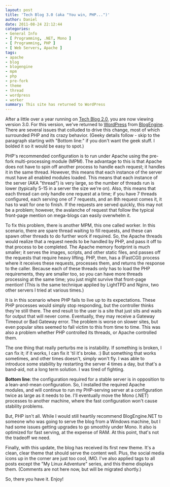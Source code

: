 ```yaml
---
layout: post
title: 'Tech Blog 3.0 (aka "You win, PHP...")'
author: Daniel
date: 2011-08-24 22:12:44
categories:
- General Info
- [ Programming, .NET, Mono ]
- [ Programming, PHP ]
- [ Web Servers, Apache ]
tags:
- apache
- blog
- blogengine
- mpm
- php
- pre-fork
- theme
- thread
- wordpress
- worker
summary: This site has returned to WordPress
---
```


After a little over a year running on [Tech Blog 2.0][], you are now viewing version 3.0. For this version, we've returned to [WordPress][] from [BlogEngine][]. There are several issues that colluded to drive this change, most of which surrounded PHP and its crazy behavior. (Geeky details follow - skip to the paragraph starting with "Bottom line:" if you don't want the geek stuff. I bolded it so it would be easy to spot.)

PHP's recommended configuration is to run under Apache using the pre-fork multi-processing module (MPM). The advantage to this is that Apache does not have to spin off another process to handle each request; it handles it in the same thread. However, this means that each instance of the server must have all enabled modules loaded. This means that each instance of the server (AKA "thread") is very large, so the number of threads run is lower (typically 5-15 in a server the size we're on). Also, this means that each thread can only handle one request at a time; if you have 7 threads configured, each serving one of 7 requests, and an 8th request comes it, it has to wait for one to finish. If the requests are served quickly, this may not be a problem; however, the avalanche of request that follow the typical front-page mention on mega-blogs can easily overwhelm it.

To fix this problem, there is another MPM, this one called worker. In this scenario, there are spare thread waiting to fill requests, and these can spawn other threads to do further work if required. So, the Apache threads would realize that a request needs to be handled by PHP, and pass it off to that process to be completed. The Apache memory footprint is much smaller; it serves the images, scripts, and other static files, and passes off the requests that require heavy lifting. PHP, then, has a (FastCGI) process where it receives these requests, processes them, and returns the response to the caller. Because each of these threads only has to load the PHP requirements, they are smaller too, so you can have more threads processing at the same time; you just might survive that front-page mention! (This is the same technique applied by LightTPD and Nginx, two other servers I tried at various times.)

It is in this scenario where PHP fails to live up to its expectations. These PHP processes would simply stop responding, but the controller thinks they're still there. The end result to the user is a site that just sits and waits for output that will never come. Eventually, they may receive a Gateway Timeout or Bad Gateway error. The problem is worse on slower sites, but even popular sites seemed to fall victim to this from time to time. This was also a problem whether PHP controlled its threads, or Apache controlled them.

The one thing that really perturbs me is instability. If something is broken, I can fix it; if it works, I can fix it 'til it's broke. :) But something that works sometimes, and other times doesn't, simply won't fly. I was able to introduce some stability by restarting the server 4 times a day, but that's a band-aid, not a long term solution. I was tired of fighting.

**Bottom line**: the configuration required for a stable server is in opposition to a lean-and-mean configuration. So, I installed the required Apache modules, and will continue to run my PHP-serving server at a configuration twice as large as it needs to be. I'll eventually move the Mono (.NET) processes to another machine, where the fast configuration won't cause stability problems.

But, PHP isn't all. While I would still heartily recommend BlogEngine.NET to someone who was going to serve the blog from a Windows machine, but I had some issues getting upgrades to go smoothly under Mono. It also is optimized for fast serving, at the expense of RAM. At this point, that's not the tradeoff we need.

Finally, with this update, the blog has received its first new theme. It's a clean, clear theme that should serve the content well. Plus, the social media icons up in the corner are just too cool, IMO. I've also applied tags to all posts except the "My Linux Adventure" series, and this theme displays them. (Comments are not here now, but will be migrated shortly.)

So, there you have it. Enjoy!


[Tech Blog 2.0]: /2010/tech-blog-2-0.html "Tech Blog 2.0 &bull; The Bit Badger Blog"
[WordPress]:     //wordpress.org "WordPress"
[BlogEngine]:    http://dnbe.net/docs/ "BlogEngine.NET"
